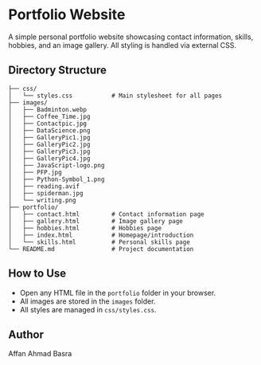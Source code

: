 # Portfolio Website

A simple personal portfolio website showcasing contact information, skills, hobbies, and an image gallery. All styling is handled via external CSS.

## Directory Structure

```
├── css/
│   └── styles.css           # Main stylesheet for all pages
├── images/
│   ├── Badminton.webp
│   ├── Coffee_Time.jpg
│   ├── Contactpic.jpg
│   ├── DataScience.png
│   ├── GalleryPic1.jpg
│   ├── GalleryPic2.jpg
│   ├── GalleryPic3.jpg
│   ├── GalleryPic4.jpg
│   ├── JavaScript-logo.png
│   ├── PFP.jpg
│   ├── Python-Symbol_1.png
│   ├── reading.avif
│   ├── spiderman.jpg
│   └── writing.png
├── portfolio/
│   ├── contact.html         # Contact information page
│   ├── gallery.html         # Image gallery page
│   ├── hobbies.html         # Hobbies page
│   ├── index.html           # Homepage/introduction
│   └── skills.html          # Personal skills page
└── README.md                # Project documentation
```

## How to Use
- Open any HTML file in the `portfolio` folder in your browser.
- All images are stored in the `images` folder.
- All styles are managed in `css/styles.css`.

## Author
Affan Ahmad Basra

